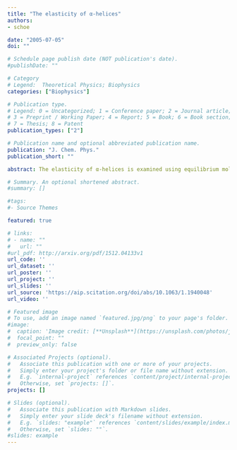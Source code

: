 ```yaml
---
title: "The elasticity of α-helices"
authors:
- schoe 

date: "2005-07-05"
doi: ""

# Schedule page publish date (NOT publication's date).
#publishDate: ""

# Category
# Legend:  Theoretical Physics; Biophysics
categories: ["Biophysics"]

# Publication type.
# Legend: 0 = Uncategorized; 1 = Conference paper; 2 = Journal article;
# 3 = Preprint / Working Paper; 4 = Report; 5 = Book; 6 = Book section;
# 7 = Thesis; 8 = Patent
publication_types: ["2"]

# Publication name and optional abbreviated publication name.
publication: "J. Chem. Phys."
publication_short: ""

abstract: The elasticity of α-helices is examined using equilibrium molecular-dynamics simulations. From the statistics of curvatures and twists, we compute the elastic moduli of several representative α-helices, both in the presence and absence of aqueous solvent. We discover that the bending modulus (persistence length) of the helices is independent of the amino-acid sequence, although helices in water are slightly softer than in vacuum. The response of the helices under the action of an external force is also computed and compared with continuum mechanics predictions. Within the time scale of our simulation, we show that the properties of α-helices are well reproduced by an elastic and isotropic rod. The persistence length (bending modulus) of most α-helices in water or vacuum is ≈100nm, roughly twice that of DNA.

# Summary. An optional shortened abstract.
#summary: []

#tags:
#- Source Themes

featured: true

# links:
# - name: ""
#   url: ""
#url_pdf: http://arxiv.org/pdf/1512.04133v1
url_code: ''
url_dataset: ''
url_poster: ''
url_project: ''
url_slides: ''
url_source: 'https://aip.scitation.org/doi/abs/10.1063/1.1940048'
url_video: ''

# Featured image
# To use, add an image named `featured.jpg/png` to your page's folder. 
#image:
#  caption: 'Image credit: [**Unsplash**](https://unsplash.com/photos/jdD8gXaTZsc)'
#  focal_point: ""
#  preview_only: false

# Associated Projects (optional).
#   Associate this publication with one or more of your projects.
#   Simply enter your project's folder or file name without extension.
#   E.g. `internal-project` references `content/project/internal-project/index.md`.
#   Otherwise, set `projects: []`.
projects: []

# Slides (optional).
#   Associate this publication with Markdown slides.
#   Simply enter your slide deck's filename without extension.
#   E.g. `slides: "example"` references `content/slides/example/index.md`.
#   Otherwise, set `slides: ""`.
#slides: example
---
```




